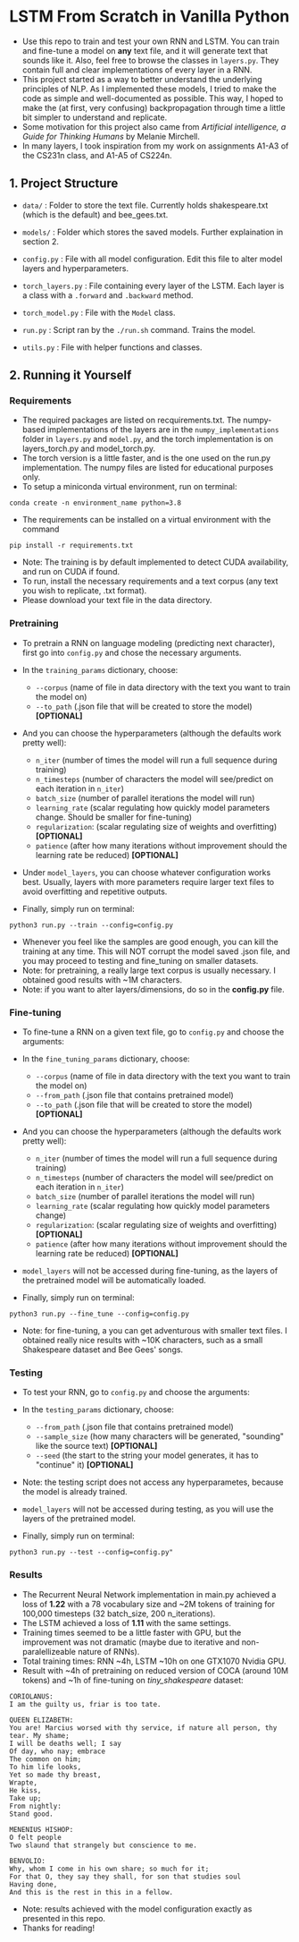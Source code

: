 # LSTM From Scratch in Vanilla Python
- Use this repo to train and test your own RNN and LSTM. You can train and fine-tune a model on <b>any</b> text file, and it will generate text that sounds like it. Also, feel free to browse the classes in `layers.py`. They contain full and clear implementations of every layer in a RNN.
- This project started as a way to better understand the underlying principles of NLP. As I implemented these models, I tried to make the code as simple and well-documented as possible. This way, I hoped to make the (at first, very confusing) backpropagation through time a little bit simpler to understand and replicate.
- Some motivation for this project also came from <i>Artificial intelligence, a Guide for Thinking Humans</i> by Melanie Mirchell.
- In many layers, I took inspiration from my work on assignments A1-A3 of the CS231n class, and A1-A5 of CS224n.

## 1. Project Structure

- `data/` : Folder to store the text file. Currently holds shakespeare.txt (which is the default) and bee_gees.txt.

- `models/` : Folder which stores the saved models. Further explaination in section 2.

- `config.py` : File with all model configuration. Edit this file to alter model layers and hyperparameters.

- `torch_layers.py` : File containing every layer of the LSTM. Each layer is a class with a `.forward` and `.backward` method.

- `torch_model.py` : File with the `Model` class.
  
- `run.py` : Script ran by the `./run.sh` command. Trains the model.
    
- `utils.py` : File with helper functions and classes.
## 2. Running it Yourself
### Requirements
- The required packages are listed on recquirements.txt. The numpy-based implementations of the layers are in the `numpy_implementations` folder in `layers.py` and `model.py`, and the torch implementation is on layers_torch.py and model_torch.py.
- The torch version is a little faster, and is the one used on the run.py implementation. The numpy files are listed for educational purposes only.
- To setup a miniconda virtual environment, run on terminal:
```
conda create -n environment_name python=3.8
```
- The requirements can be installed on a virtual environment with the command
```
pip install -r requirements.txt
```
- Note: The training is by default implemented to detect CUDA availability, and run on CUDA if found.
- To run, install the necessary requirements and a text corpus (any text you wish to replicate, .txt format).
- Please download your text file in the data directory.
  
### Pretraining
- To pretrain a RNN on language modeling (predicting next character), first go into `config.py` and chose the necessary arguments.
- In the `training_params` dictionary, choose:
  - `--corpus` (name of file in data directory with the text you want to train the model on) 
  - `--to_path` (.json file that will be created to store the model) <b>[OPTIONAL]</b>
- And you can choose the hyperparameters (although the defaults work pretty well):
  - `n_iter` (number of times the model will run a full sequence during training)
  - `n_timesteps` (number of characters the model will see/predict on each iteration in `n_iter`)
  - `batch_size` (number of parallel iterations the model will run)
  - `learning_rate` (scalar regulating how quickly model parameters change. Should be smaller for fine-tuning)
  - `regularization`: (scalar regulating size of weights and overfitting) <b>[OPTIONAL]</b>
  - `patience` (after how many iterations  without improvement should the learning rate be reduced) <b>[OPTIONAL]</b>
  
- Under `model_layers`, you can choose whatever configuration works best. Usually, layers with more parameters require larger text files to avoid overfitting and repetitive outputs.
  
- Finally, simply run on terminal:
```
python3 run.py --train --config=config.py
```
- Whenever you feel like the samples are good enough, you can kill the training at any time. This will NOT corrupt the model saved .json file, and you may proceed to testing and fine_tuning on smaller datasets.
- Note: for pretraining, a really large text corpus is usually necessary. I obtained good results with ~1M characters.
- Note: if you want to alter layers/dimensions, do so in the __config.py__ file.
  
### Fine-tuning
- To fine-tune a RNN on a given text file, go to `config.py` and choose the arguments:
- In the `fine_tuning_params` dictionary, choose:
  - `--corpus` (name of file in data directory with the text you want to train the model on) 
  - `--from_path` (.json file that contains pretrained model)
  - `--to_path` (.json file that will be created to store the model) <b>[OPTIONAL]</b>
- And you can choose the hyperparameters (although the defaults work pretty well):
  - `n_iter` (number of times the model will run a full sequence during training)
  - `n_timesteps` (number of characters the model will see/predict on each iteration in `n_iter`)
  - `batch_size` (number of parallel iterations the model will run)
  - `learning_rate` (scalar regulating how quickly model parameters change)
  - `regularization`: (scalar regulating size of weights and overfitting) <b>[OPTIONAL]</b>
  - `patience` (after how many iterations  without improvement should the learning rate be reduced) <b>[OPTIONAL]</b>
  
- `model_layers` will not be accessed during fine-tuning, as the layers of the pretrained model will be automatically loaded.
  
- Finally, simply run on terminal:
```
python3 run.py --fine_tune --config=config.py
```

- Note: for fine-tuning, a you can get adventurous with smaller text files. I obtained really nice results with ~10K characters, such as a small Shakespeare dataset and Bee Gees' songs.

### Testing
- To test your RNN, go to `config.py` and choose the arguments:
- In the `testing_params` dictionary, choose:
  - `--from_path` (.json file that contains pretrained model) 
  - `--sample_size` (how many characters will be generated, "sounding" like the source text) <b>[OPTIONAL]</b>
  - `--seed` (the start to the string your model generates, it has to "continue" it) <b>[OPTIONAL]</b>
  
- Note: the testing script does not access any hyperparametes, because the model is already trained.
  
- `model_layers` will not be accessed during testing, as you will use the layers of the pretrained model.

- Finally, simply run on terminal:
```
python3 run.py --test --config=config.py" 
```

### Results
- The Recurrent Neural Network implementation in main.py achieved a loss of <b>1.22</b> with a 78 vocabulary size and ~2M tokens of training for 100,000 timesteps (32 batch_size, 200 n_iterations).
- The LSTM achieved a loss of <b>1.11</b> with the same settings.
- Training times seemed to be a little faster with GPU, but the improvement was not dramatic (maybe due to iterative and non-paralellizeable nature of RNNs).
- Total training times: RNN ~4h, LSTM ~10h on one GTX1070 Nvidia GPU.
- Result with ~4h of pretraining on reduced version of COCA (around 10M tokens) and ~1h of fine-tuning on <i>tiny_shakespeare</i> dataset:
  
```
CORIOLANUS:
I am the guilty us, friar is too tate.

QUEEN ELIZABETH:
You are! Marcius worsed with thy service, if nature all person, thy tear. My shame;
I will be deaths well; I say
Of day, who nay; embrace
The common on him;
To him life looks,
Yet so made thy breast,
Wrapte,
He kiss,
Take up;
From nightly:
Stand good.

MENENIUS HISHOP:
O felt people
Two slaund that strangely but conscience to me.

BENVOLIO:
Why, whom I come in his own share; so much for it;
For that O, they say they shall, for son that studies soul
Having done,
And this is the rest in this in a fellow.
```
- Note: results achieved with the model configuration exactly as presented in this repo.
- Thanks for reading!
